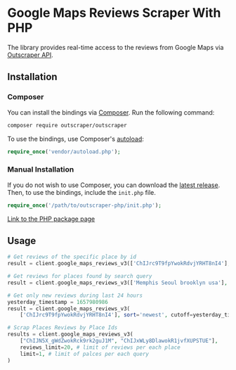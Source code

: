 # Google Maps Reviews Scraper With PHP

The library provides real-time access to the reviews from Google Maps via [Outscraper API](https://app.outscraper.com/api-docs#tag/Google-Reviews).

## Installation

### Composer

You can install the bindings via [Composer](http://getcomposer.org/). Run the following command:

```bash
composer require outscraper/outscraper
```

To use the bindings, use Composer's [autoload](https://getcomposer.org/doc/01-basic-usage.md#autoloading):

```php
require_once('vendor/autoload.php');
```

### Manual Installation

If you do not wish to use Composer, you can download the [latest release](https://github.com/outscraper/outscraper-php/releases). Then, to use the bindings, include the `init.php` file.

```php
require_once('/path/to/outscraper-php/init.php');
```
[Link to the PHP package page](https://packagist.org/packages/outscraper/outscraper)

## Usage

```php
# Get reviews of the specific place by id
result = client.google_maps_reviews_v3(['ChIJrc9T9fpYwokRdvjYRHT8nI4'], reviews_limit=20, language='en')

# Get reviews for places found by search query
result = client.google_maps_reviews_v3(['Memphis Seoul brooklyn usa'], reviews_limit=20, limit=500, language='en')

# Get only new reviews during last 24 hours
yesterday_timestamp = 1657980986
result = client.google_maps_reviews_v3(
    ['ChIJrc9T9fpYwokRdvjYRHT8nI4'], sort='newest', cutoff=yesterday_timestamp, reviews_limit=100, language='en')

# Scrap Places Reviews by Place Ids
results = client.google_maps_reviews_v3(
    ["ChIJN5X_gWdZwokRck9rk2guJ1M", "ChIJxWLy8DlawokR1jvfXUPSTUE"],
    reviews_limit=20, # limit of reviews per each place
    limit=1, # limit of palces per each query
)
```
